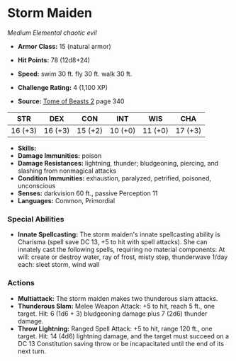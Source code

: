 # Storm Maiden

*Medium* *Elemental* *chaotic evil*

- **Armor Class:** 15 (natural armor)
- **Hit Points:** 78 (12d8+24)
- **Speed:** swim 30 ft. fly 30 ft. walk 30 ft.

- **Challenge Rating:** 4 (1,100 XP)
- **Source:** [Tome of Beasts 2](https://koboldpress.com/kpstore/product/tome-of-beasts-2-for-5th-edition) page 340

| STR | DEX | CON | INT | WIS | CHA |
| --- | --- | --- | --- | --- | --- |
| 16 (+3) | 16 (+3) | 15 (+2) | 10 (+0) | 11 (+0) | 17 (+3) |

- **Skills:** 
- **Damage Immunities:** poison
- **Damage Resistances:** lightning, thunder; bludgeoning, piercing, and slashing from nonmagical attacks
- **Condition Immunities:** exhaustion, paralyzed, petrified, poisoned, unconscious
- **Senses:** darkvision 60 ft., passive Perception 11
- **Languages:** Common, Primordial

### Special Abilities

- **Innate Spellcasting:** The storm maiden's innate spellcasting ability is Charisma (spell save DC 13, +5 to hit with spell attacks). She can innately cast the following spells, requiring no material components:
At will: create or destroy water, ray of frost, misty step, thunderwave
1/day each: sleet storm, wind wall

### Actions

- **Multiattack:** The storm maiden makes two thunderous slam attacks.
- **Thunderous Slam:** Melee Weapon Attack: +5 to hit, reach 5 ft., one target. Hit: 6 (1d6 + 3) bludgeoning damage plus 7 (2d6) thunder damage.
- **Throw Lightning:** Ranged Spell Attack: +5 to hit, range 120 ft., one target. Hit: 14 (4d6) lightning damage, and the target must succeed on a DC 13 Constitution saving throw or be incapacitated until the end of its next turn.


